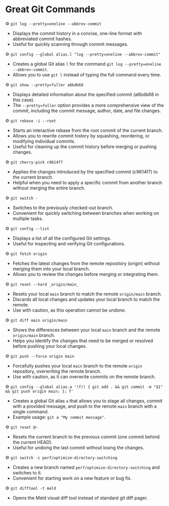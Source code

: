 # Great Git Commands

⚙️ `git log --pretty=oneline --abbrev-commit`
* Displays the commit history in a concise, one-line format with abbreviated commit hashes.
* Useful for quickly scanning through commit messages.

⚙️ `git config --global alias.l "log --pretty=oneline --abbrev-commit"`
- Creates a global Git alias `l` for the command `git log --pretty=oneline --abbrev-commit`.
- Allows you to use `git l` instead of typing the full command every time.

⚙️ `git show --pretty=fuller a6bdb68`
- Displays detailed information about the specified commit (a6bdb68 in this case).
- The `--pretty=fuller` option provides a more comprehensive view of the commit, including the commit message, author, date, and file changes.

⚙️ `git rebase -i --root`
- Starts an interactive rebase from the root commit of the current branch.
- Allows you to rewrite commit history by squashing, reordering, or modifying individual commits.
- Useful for cleaning up the commit history before merging or pushing changes.

⚙️ `git cherry-pick c9614f7`
- Applies the changes introduced by the specified commit (c9614f7) to the current branch.
- Helpful when you need to apply a specific commit from another branch without merging the entire branch.

⚙️ `git switch -`
- Switches to the previously checked-out branch.
- Convenient for quickly switching between branches when working on multiple tasks.

⚙️ `git config --list`
- Displays a list of all the configured Git settings.
- Useful for inspecting and verifying Git configurations.

⚙️ `git fetch origin`
- Fetches the latest changes from the remote repository (origin) without merging them into your local branch.
- Allows you to review the changes before merging or integrating them.

⚙️ `git reset --hard _origin/main_`
- Resets your local `main` branch to match the remote `origin/main` branch.
- Discards all local changes and updates your local branch to match the remote.
- Use with caution, as this operation cannot be undone.

⚙️ `git diff main origin/main`
- Shows the differences between your local `main` branch and the remote `origin/main` branch.
- Helps you identify the changes that need to be merged or resolved before pushing your local changes.

⚙️  `git push --force origin main`
- Forcefully pushes your local `main` branch to the remote `origin` repository, overwriting the remote branch.
- Use with caution, as it can overwrite commits on the remote branch.

⚙️ `git config --global alias.a '!f() { git add . && git commit -m "$1" && git push origin main; }; f'`
- Creates a global Git alias `a` that allows you to stage all changes, commit with a provided message, and push to the remote `main` branch with a single command.
- Example usage: `git a "My commit message"`.

⚙️ `git reset @~`
- Resets the current branch to the previous commit (one commit behind the current HEAD).
- Useful for undoing the last commit without losing the changes.

⚙️ `git switch -c perf/optimize-directory-switching`
- Creates a new branch named `perf/optimize-directory-switching` and switches to it.
- Convenient for starting work on a new feature or bug fix.

⚙️ `git difftool -t meld`
- Opens the Meld visual diff tool instead of standard git diff pager.
